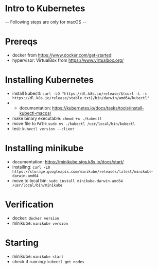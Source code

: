 # Intro to Kubernetes
-- Following steps are only for macOS -- 


# Prereqs
- docker from https://www.docker.com/get-started
- hypervisor: VirtualBox from https://www.virtualbox.org/

# Installing Kubernetes
- install kubectl: `curl -LO "https://dl.k8s.io/release/$(curl -L -s https://dl.k8s.io/release/stable.txt)/bin/darwin/amd64/kubectl" `
- - documentation: https://kubernetes.io/docs/tasks/tools/install-kubectl-macos/
- make binary executable: `chmod +x ./kubectl`
- move file to `PATH`: `sudo mv ./kubectl /usr/local/bin/kubectl`
- test: `kubectl version --client`

# Installing minikube
- documentation: https://minikube.sigs.k8s.io/docs/start/
- installing: `curl -LO https://storage.googleapis.com/minikube/releases/latest/minikube-darwin-amd64`
- move to local bin: `sudo install minikube-darwin-amd64 /usr/local/bin/minikube`

# Verification
- docker: `docker version`
- minikube: `minikube version`

# Starting
- minikube: `minikube start`
- check if running: `kubectl get nodes`

